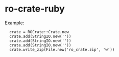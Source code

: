 # ro-crate-ruby

Example:
```
  crate = ROCrate::Crate.new
  crate.add(StringIO.new(''))
  crate.add(StringIO.new(''))
  crate.add(StringIO.new(''))
  crate.write_zip(File.new('ro_crate.zip', 'w'))
```
